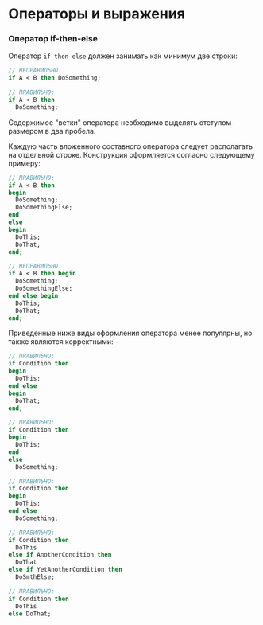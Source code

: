 # Операторы и выражения

### Оператор if-then-else

Оператор `if then else` должен занимать как минимум две строки:

```Pascal
// НЕПРАВИЛЬНО:
if A < B then DoSomething; 

// ПРАВИЛЬНО:
if A < B then 
  DoSomething;
```

Содержимое "ветки" оператора необходимо выделять отступом размером в два пробела.

Каждую часть вложенного составного оператора следует располагать на отдельной строке. Конструкция оформляется согласно следующему примеру:

```Pascal
// ПРАВИЛЬНО:
if A < B then 
begin
  DoSomething; 
  DoSomethingElse;
end 
else 
begin
  DoThis;
  DoThat;
end;

// НЕПРАВИЛЬНО:
if A < B then begin
  DoSomething; 
  DoSomethingElse;
end else begin
  DoThis;
  DoThat;
end;
```

Приведенные ниже виды оформления оператора менее популярны, но также являются корректными:

```Pascal
// ПРАВИЛЬНО:
if Condition then
begin
  DoThis;
end else
begin
  DoThat;
end;

// ПРАВИЛЬНО:
if Condition then
begin
  DoThis;
end
else
  DoSomething;

// ПРАВИЛЬНО:
if Condition then
begin
  DoThis;
end else
  DoSomething;

// ПРАВИЛЬНО:
if Condition then
  DoThis
else if AnotherCondition then
  DoThat
else if YetAnotherCondition then
  DoSmthElse;

// ПРАВИЛЬНО:
if Condition then
  DoThis
else DoThat;
```



